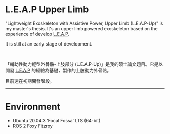 # L.E.A.P Upper Limb

"Lightweight Exoskeleton with Assistive Power, Upper Limb (L.E.A.P-Up)" is my master's thesis. It's an upper limb powered exoskeleton based on the experience of develop [L.E.A.P](https://github.com/ziteh/LEAP).  

It is still at an early stage of development.

<br/>

「輔助性動力輕型外骨骼-上肢部分 (L.E.A.P-Up)」是我的碩士論文題目。它是以開發 [L.E.A.P](https://github.com/ziteh/LEAP) 的經驗為基礎，製作的上肢動力外骨骼。  

目前還在初期開發階段。

---

# Environment
- Ubuntu 20.04.3 'Focal Fossa' LTS (64-bit)
- ROS 2 Foxy Fitzroy
